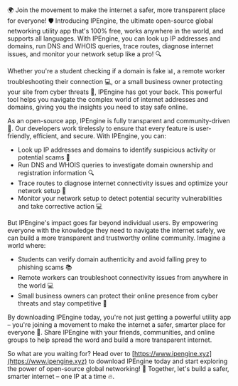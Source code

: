 🌍 Join the movement to make the internet a safer, more transparent place for everyone! 🛡️ Introducing IPEngine, the ultimate open-source global networking utility app that's 100% free, works anywhere in the world, and supports all languages. With IPEngine, you can look up IP addresses and domains, run DNS and WHOIS queries, trace routes, diagnose internet issues, and monitor your network setup like a pro! 🔍

Whether you're a student checking if a domain is fake 📊, a remote worker troubleshooting their connection 💻, or a small business owner protecting your site from cyber threats 💸, IPEngine has got your back. This powerful tool helps you navigate the complex world of internet addresses and domains, giving you the insights you need to stay safe online.

As an open-source app, IPEngine is fully transparent and community-driven 🤝. Our developers work tirelessly to ensure that every feature is user-friendly, efficient, and secure. With IPEngine, you can:

* Look up IP addresses and domains to identify suspicious activity or potential scams 💸
* Run DNS and WHOIS queries to investigate domain ownership and registration information 🔍
* Trace routes to diagnose internet connectivity issues and optimize your network setup 📡
* Monitor your network setup to detect potential security vulnerabilities and take corrective action 💻

But IPEngine's impact goes far beyond individual users. By empowering everyone with the knowledge they need to navigate the internet safely, we can build a more transparent and trustworthy online community. Imagine a world where:

* Students can verify domain authenticity and avoid falling prey to phishing scams 📚
* Remote workers can troubleshoot connectivity issues from anywhere in the world 💻
* Small business owners can protect their online presence from cyber threats and stay competitive 💸

By downloading IPEngine today, you're not just getting a powerful utility app – you're joining a movement to make the internet a safer, smarter place for everyone 🚀. Share IPEngine with your friends, communities, and online groups to help spread the word and build a more transparent internet.

So what are you waiting for? Head over to [https://www.ipengine.xyz](https://www.ipengine.xyz) to download IPEngine today and start exploring the power of open-source global networking! 🌟 Together, let's build a safer, smarter internet – one IP at a time 🔥.